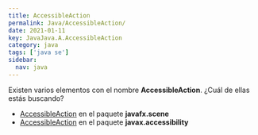 ```yaml
---
title: AccessibleAction
permalink: Java/AccessibleAction/
date: 2021-01-11
key: JavaJava.A.AccessibleAction
category: java
tags: ['java se']
sidebar: 
  nav: java
---
```


Existen varios elementos con el nombre **AccessibleAction**. ¿Cuál de ellas estás buscando?
<ul>
<li><a href="/Java/AccessibleAction-javafx-scene/">AccessibleAction</a> en el paquete <strong>javafx.scene</strong></li>
<li><a href="/Java/AccessibleAction-javax-accessibility/">AccessibleAction</a> en el paquete <strong>javax.accessibility</strong></li>
<ul>
